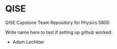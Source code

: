 # QISE
QISE Capstone Team Repository for Physics 5800

Write name here to test if setting up github worked:
+ Adam Lechliter